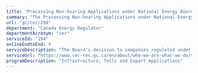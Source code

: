 ```yaml
---
title: "Processing Non-hearing Applications under National Energy Board Act, section 58, or Canadian Energy Regulator Act, section 214."
summary: "The Processing Non-hearing Applications under National Energy Board Act, section 58, or Canadian Energy Regulator Act, section 214. service from Canada Energy Regulator is not available end-to-end online, according to the GC Service Inventory."
url: "gc/cer/294"
department: "Canada Energy Regulator"
departmentAcronym: "cer"
serviceId: "294"
onlineEndtoEnd: 0
serviceDescription: "The Board's decision to companies regulated under the National Energy Board Act to authorize various activities, under section 58, that do not require a hearing process. The Commission's decision to companies regulated under the Canadian Energy Regulator Act to authorize various activities, under section 214, that do not require a hearing process."
serviceUrl: "https://www.cer-rec.gc.ca/en/about/who-we-are-what-we-do/service-standards/index.html"
programDescription: "Infrastructure, Tolls and Export Applications"
---
```

